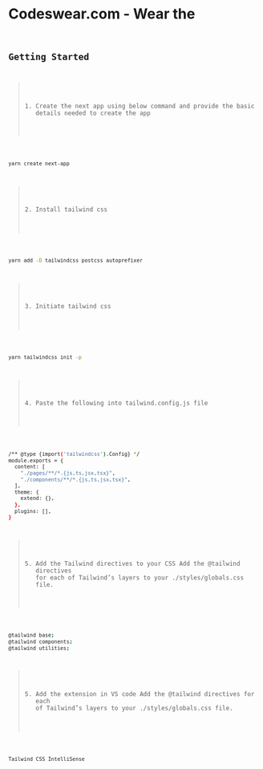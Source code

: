 # Codeswear.com - Wear the <code/>

## Getting Started

> 1. Create the next app using below command and provide the basic details needed to create the app

```bash

yarn create next-app

```

> 2. Install tailwind css

```bash

yarn add -D tailwindcss postcss autoprefixer

```

> 3. Initiate tailwind css

```bash

yarn tailwindcss init -p

```



> 4. Paste the following into tailwind.config.js file

```bash

/** @type {import('tailwindcss').Config} */
module.exports = {
  content: [
    "./pages/**/*.{js,ts,jsx,tsx}",
    "./components/**/*.{js,ts,jsx,tsx}",
  ],
  theme: {
    extend: {},
  },
  plugins: [],
}

```

> 5. Add the Tailwind directives to your CSS
Add the @tailwind directives for each of Tailwind’s layers to your ./styles/globals.css file.

```bash

@tailwind base;
@tailwind components;
@tailwind utilities;

```

> 5. Add the extension in VS code
Add the @tailwind directives for each of Tailwind’s layers to your ./styles/globals.css file.

```bash

Tailwind CSS IntelliSense

```
